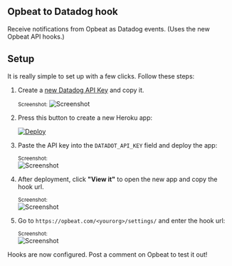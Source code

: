 Opbeat to Datadog hook
--------------

Receive notifications from Opbeat as Datadog events.
(Uses the new Opbeat API hooks.)

## Setup

It is really simple to set up with a few clicks. Follow these steps:

1. Create a <a href="https://app.datadoghq.com/account/settings#api" target="_blank">new Datadog API Key</a> and copy it.
    
    <small>Screenshot:</small>
    <img src="http://cl.ly/image/3O1O3r11261e/slack-hookurl.png" title="Screenshot">

1. Press this button to create a new Heroku app:

    <a href="https://heroku.com/deploy" target="_blank">
        <img src="https://www.herokucdn.com/deploy/button.png" alt="Deploy">
    </a>

1. Paste the API key into the `DATADOT_API_KEY` field and deploy the app:
    
    <small>Screenshot:</small><br>
    <img src="http://cl.ly/image/0X1o031P1F3c/slack-deployapp.png" title="Screenshot">

1. After deployment, click **"View it"** to open the new app and copy the hook url.
    
    <small>Screenshot:</small><br>
    <img src="http://cl.ly/image/2M1Y1w0S2O3q/slack-viewapp.png" title="Screenshot">

1. Go to `https://opbeat.com/<yourorg>/settings/` and enter the hook url:
    
    <small>Screenshot:</small><br>
    <img src="http://cl.ly/image/3k3j2q263K3M/slack-configurehook.png" title="Screenshot">

Hooks are now configured. Post a comment on Opbeat to test it out!

